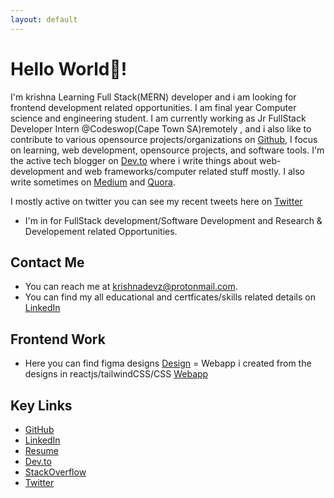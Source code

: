 ```yaml
---
layout: default
---
```


# Hello World👋!

I'm krishna Learning Full Stack(MERN) developer and i am looking for frontend development related opportunities.
I am final year Computer science and engineering student.
I am currently working as Jr FullStack Developer Intern @Codeswop(Cape Town SA)remotely , and i also like to contribute to various opensource projects/organizations on [Github](https://github.com/krishnadevz), I focus on learning, web development, opensource projects, and software tools.
I'm the active tech blogger on [Dev.to](https://dev.to/krishnakakade) where i write things about web-development and web frameworks/computer related stuff mostly. 
I also write sometimes on  [Medium](https://krishnakakade.medium.com/) and [Quora](https://www.quora.com/profile/Krishna-Kakade-2).

I mostly active on twitter you can see my recent tweets here on [Twitter](https://twitter.com/krishnadevz)
* I'm in for FullStack development/Software Development and Research & Developement related Opportunities. 

## Contact Me

* You can reach me at [krishnadevz@protonmail.com](mailto:krishnadevz@protonmail.com).
* You can find my all educational and certficates/skills related details on [LinkedIn](https://www.linkedin.com/in/krishnakakade/)


## Frontend Work
* Here you can find figma designs [Design](https://drive.google.com/drive/folders/15WLVKG44PXqWV6bNrKcjwkbyWQsMTuYV?usp=sharing) = Webapp i created from the designs in reactjs/tailwindCSS/CSS [Webapp](http://travel-web-app-kappa.vercel.app/)

## Key Links

* [GitHub](https://github.com/krishnadevz)
* [LinkedIn](https://www.linkedin.com/in/krishnakakade/)
* [Resume](https://drive.google.com/file/d/1ARFbTcwgiEFlO6LJphDAJQe9YXvX_fra/view?usp=sharing)
* [Dev.to](https://dev.to/krishnakakade)
* [StackOverflow](https://stackoverflow.com/users/8926157/krishna-kakade?tab=profile)
* [Twitter](https://twitter.com/krishnadevz)


<!--## Support Me
* If my work/articles/projects are helping you can support me on [BuyMeMilk](https://www.buymeacoffee.com/eAcXWMB)
-->

